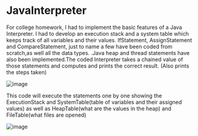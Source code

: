 # JavaInterpreter
For college homework, I had to implement the basic features of a Java Interpreter. 
I had to develop an execution stack and a system table which keeps track of all variables and their values.
IfStatement, AssignStatement and CompareStatement, just to name a few have been coded from scratch,as well all the data types.
.Java heap and thread statements have also been implemented.The coded Interpreter takes a 
chained value of those statements and computes and prints the correct result. (Also prints the steps taken) 



![image](https://user-images.githubusercontent.com/72076037/145272745-a43ee153-850c-4342-9c15-00897137fcdf.png)

This code will execute the statements one by one showing the ExecutionStack and SystemTable(table of variables and their assigned values)
as well as HeapTable(what are the values in the heap) and FileTable(what files are opened)


![image](https://user-images.githubusercontent.com/72076037/145274436-a78e5be0-ac51-48ff-a668-21191f1cc420.png)
